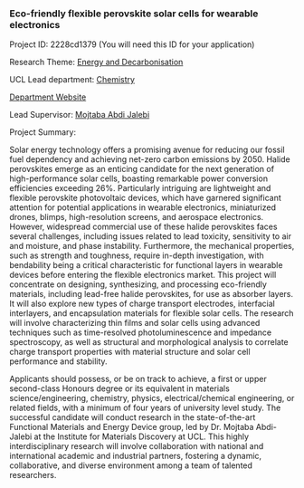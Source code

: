 ### Eco-friendly flexible perovskite solar cells for wearable electronics

Project ID: 2228cd1379
(You will need this ID for your application)

Research Theme: [Energy and Decarbonisation](../themes/energy and-decarbonisation.md)

UCL Lead department: [Chemistry](../departments/chemistry.md)

[Department Website](https://www.ucl.ac.uk/chemistry)

Lead Supervisor: [Mojtaba Abdi Jalebi](https://profiles.ucl.ac.uk/75498)

Project Summary:

Solar energy technology offers a promising avenue for reducing our fossil fuel dependency and achieving net-zero carbon emissions by 2050. Halide perovskites emerge as an enticing candidate for the next generation of high-performance solar cells, boasting remarkable
power conversion efficiencies exceeding 26%. Particularly intriguing are lightweight and flexible perovskite photovoltaic devices, which have garnered significant attention for potential applications in wearable electronics, miniaturized drones, blimps, high-resolution screens, and aerospace electronics. However, widespread commercial use of these halide perovskites faces several challenges, including issues related to lead toxicity, sensitivity to air and moisture, and phase instability. Furthermore, the mechanical properties, such as strength and toughness, require in-depth investigation, with bendability being a critical characteristic for functional layers in wearable devices before entering the flexible
electronics market. This project will concentrate on designing, synthesizing, and processing eco-friendly materials, including lead-free halide perovskites, for use as absorber layers. It will also
explore new types of charge transport electrodes, interfacial interlayers, and encapsulation materials for flexible solar cells. The research will involve characterizing thin films and solar cells using advanced techniques such as time-resolved photoluminescence and impedance spectroscopy, as well as structural and morphological analysis to correlate charge transport properties with material structure and solar cell performance and stability.

Applicants should possess, or be on track to achieve, a first or upper second-class Honours degree or its equivalent in materials science/engineering, chemistry, physics, electrical/chemical engineering, or related fields, with a minimum of four years of university level study. The successful candidate will conduct research in the state-of-the-art Functional Materials and Energy Device group, led by Dr. Mojtaba Abdi-Jalebi at the Institute for Materials
Discovery at UCL. This highly interdisciplinary research will involve collaboration with national and international academic and industrial partners, fostering a dynamic, collaborative, and diverse environment among a team of talented researchers.
